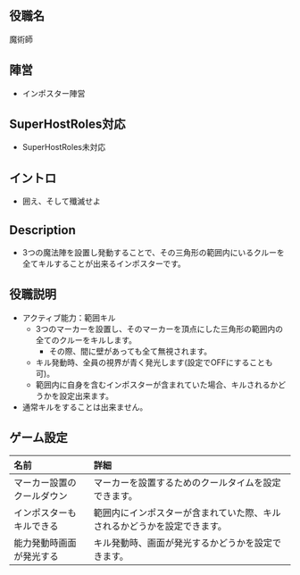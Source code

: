 ## 役職名
魔術師

## 陣営
- インポスター陣営

## SuperHostRoles対応
- SuperHostRoles未対応

## イントロ
- 囲え、そして殲滅せよ

## Description
- 3つの魔法陣を設置し発動することで、その三角形の範囲内にいるクルーを全てキルすることが出来るインポスターです。

## 役職説明
- アクティブ能力：範囲キル
  - 3つのマーカーを設置し、そのマーカーを頂点にした三角形の範囲内の全てのクルーをキルします。
    - その際、間に壁があっても全て無視されます。
  - キル発動時、全員の視界が青く発光します(設定でOFFにすることも可)。
  - 範囲内に自身を含むインポスターが含まれていた場合、キルされるかどうかを設定出来ます。<br><be>
- 通常キルをすることは出来ません。

## ゲーム設定
| 名前 | 詳細 |
| :-- | :-- |
| マーカー設置のクールダウン | マーカーを設置するためのクールタイムを設定できます。 |
| インポスターもキルできる | 範囲内にインポスターが含まれていた際、キルされるかどうかを設定できます。 |
| 能力発動時画面が発光する | キル発動時、画面が発光するかどうかを設定できます。 |